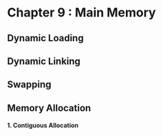 # Chapter 9 : Main Memory

## Dynamic Loading

## Dynamic Linking

## Swapping

## Memory Allocation

#### **1. Contiguous Allocation**

